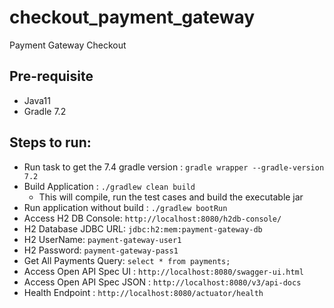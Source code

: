 # checkout_payment_gateway
Payment Gateway Checkout

## Pre-requisite
- Java11
- Gradle 7.2

## Steps to run:
- Run task to get the 7.4 gradle version  : `gradle wrapper --gradle-version 7.2`
- Build Application : `./gradlew clean build`
  - This will compile, run the test cases and build the executable jar
- Run application without build : `./gradlew bootRun`
- Access H2 DB Console: `http://localhost:8080/h2db-console/`
- H2 Database JDBC URL: `jdbc:h2:mem:payment-gateway-db`
- H2 UserName: `payment-gateway-user1`
- H2 Password: `payment-gateway-pass1`
- Get All Payments Query: `select * from payments;`
- Access Open API Spec UI : `http://localhost:8080/swagger-ui.html`
- Access Open API Spec JSON : `http://localhost:8080/v3/api-docs`
- Health Endpoint : `http://localhost:8080/actuator/health`
